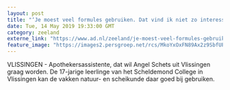 ```yaml
---
layout: post
title: "‘Je moest veel formules gebruiken. Dat vind ik niet zo interessant’"
date: Tue, 14 May 2019 19:33:00 GMT
category: zeeland
externe_link: "https://www.ad.nl/zeeland/je-moest-veel-formules-gebruiken-dat-vind-ik-niet-zo-interessant~af9d7a6d/"
feature_image: "https://images2.persgroep.net/rcs/MkoYxOxFN89Ax2z9SbfUPJCrWxw/diocontent/148359793/_fitwidth/400/?appId=21791a8992982cd8da851550a453bd7f&quality=0.7"
---
```


VLISSINGEN  - Apothekersassistente, dat wil Angel Schets uit Vlissingen graag worden. De 17-jarige leerlinge van het Scheldemond College in Vlissingen kan de vakken natuur- en scheikunde daar goed bij gebruiken.
